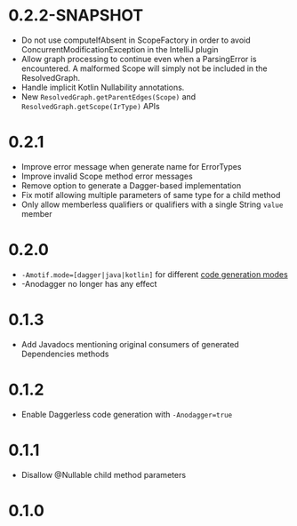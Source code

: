 # 0.2.2-SNAPSHOT

* Do not use computeIfAbsent in ScopeFactory in order to avoid ConcurrentModificationException in the IntelliJ plugin
* Allow graph processing to continue even when a ParsingError is encountered. A malformed Scope will simply not be included in the ResolvedGraph.
* Handle implicit Kotlin Nullability annotations.
* New `ResolvedGraph.getParentEdges(Scope)` and `ResolvedGraph.getScope(IrType)` APIs

# 0.2.1

* Improve error message when generate name for ErrorTypes
* Improve invalid Scope method error messages
* Remove option to generate a Dagger-based implementation
* Fix motif allowing multiple parameters of same type for a child method
* Only allow memberless qualifiers or qualifiers with a single String `value` member

# 0.2.0

* `-Amotif.mode=[dagger|java|kotlin]` for different [code generation modes](https://github.com/uber/motif/wiki#code-generation-mode)
* -Anodagger no longer has any effect

# 0.1.3

* Add Javadocs mentioning original consumers of generated Dependencies methods

# 0.1.2

* Enable Daggerless code generation with `-Anodagger=true`

# 0.1.1

* Disallow @Nullable child method parameters

# 0.1.0

